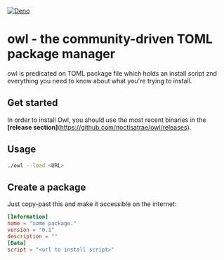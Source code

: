 [![Deno](https://github.com/noctisatrae/owl/actions/workflows/deno.yml/badge.svg)](https://github.com/noctisatrae/owl/actions/workflows/deno.yml)
# owl - the community-driven TOML package manager
owl is predicated on TOML package file which holds an install script znd everything you need to know about what you're trying to install.

## Get started
In order to install Owl, you should use the most recent binaries in the **[release section]**(https://github.com/noctisatrae/owl/releases). 

## Usage
```bash
./owl --load <URL>
```

## Create a package
Just copy-past this and make it accessible on the internet:

```toml
[Information]
name = "some package."
version = "0.1"
description = ""
[Data]
script = "<url to install script>"
```